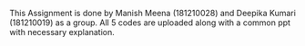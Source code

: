 This Assignment is done by Manish Meena (181210028) and Deepika Kumari (181210019) as a group. All 5 codes are uploaded along with a common ppt with necessary explanation.
